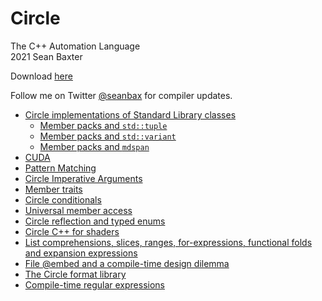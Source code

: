 # Circle
The C++ Automation Language  
2021
Sean Baxter

Download [here](https://www.circle-lang.org/)

Follow me on Twitter [@seanbax](https://www.twitter.com/seanbax) for compiler updates.

* [Circle implementations of Standard Library classes](stdlib#circle-implementations-of-standard-library-classes)  
    * [Member packs and `std::tuple`](tuple#circle-tuple)  
    * [Member packs and `std::variant`](variant#circle-variant)  
    * [Member packs and `mdspan`](https://github.com/seanbaxter/mdspan/tree/circle#mdspan-circle)  
* [CUDA](cuda/README.md)  
* [Pattern Matching](pattern/README.md)  
* [Circle Imperative Arguments](imperative/README.md)  
* [Member traits](member-traits/README.md)  
* [Circle conditionals](conditional/README.md)  
* [Universal member access](universal/README.md)  
* [Circle reflection and typed enums](reflection/README.md)  
* [Circle C++ for shaders](https://www.github.com/seanbaxter/shaders)  
* [List comprehensions, slices, ranges, for-expressions, functional folds and expansion expressions](comprehension/README.md)  
* [File @embed and a compile-time design dilemma](embed/embed.md)  
* [The Circle format library](fmt/fmt.md)  
* [Compile-time regular expressions](regex/regex.md)  
